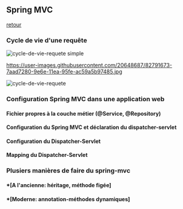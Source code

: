 ## Spring MVC

[retour](https://github.com/grouault/spring-tutorial/blob/master/README.md)

### Cycle de vie d'une requête
![cycle-de-vie-requete simple](https://user-images.githubusercontent.com/20648687/82791477-23a79d80-9e6e-11ea-90f8-8e0a351e3ca1.png)

https://user-images.githubusercontent.com/20648687/82791673-7aad7280-9e6e-11ea-95fe-ac59a5b97485.jpg

![cycle-de-vie-requete](https://user-images.githubusercontent.com/20648687/82792126-2951b300-9e6f-11ea-9385-fba9fd32fdb5.png)

### Configuration Spring MVC dans une application web
#### Fichier propres à la couche métier (@Service, @Repository)

#### Configuration du Spring MVC et déclaration du dispatcher-servlet


#### Configuration du Dispatcher-Servlet

#### Mapping du Dispatcher-Servlet

### Plusiers manières de faire du spring-mvc
#### *[A l'ancienne: héritage, méthode figée]
#### *[Moderne: annotation-méthodes dynamiques]
